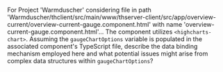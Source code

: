 For Project 'Warmduscher' considering file in path 'Warmduscher/thclient/src/main/www/thserver-client/src/app/overview-current/overview-current-gauge.component.html' with name 'overview-current-gauge.component.html'... 
The component utilizes `<highcharts-chart>`. Assuming the `gaugeChartOptions` variable is populated in the associated component's TypeScript file, describe the data binding mechanism employed here and what potential issues might arise from complex data structures within `gaugeChartOptions`?